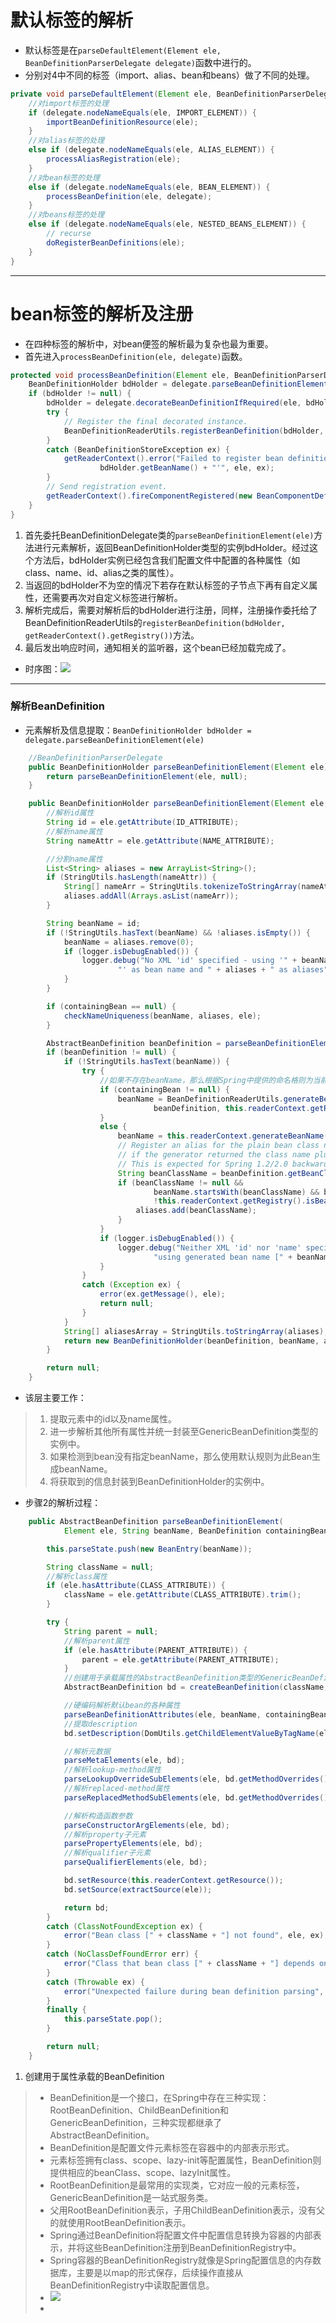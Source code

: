 # 默认标签的解析

- 默认标签是在`parseDefaultElement(Element ele, BeanDefinitionParserDelegate delegate)`函数中进行的。
- 分别对4中不同的标签（import、alias、bean和beans）做了不同的处理。

```Java
private void parseDefaultElement(Element ele, BeanDefinitionParserDelegate delegate) {
  	//对import标签的处理
	if (delegate.nodeNameEquals(ele, IMPORT_ELEMENT)) {
		importBeanDefinitionResource(ele);
	}
  	//对alias标签的处理
	else if (delegate.nodeNameEquals(ele, ALIAS_ELEMENT)) {
		processAliasRegistration(ele);
	}
  	//对bean标签的处理
	else if (delegate.nodeNameEquals(ele, BEAN_ELEMENT)) {
		processBeanDefinition(ele, delegate);
	}
  	//对beans标签的处理
	else if (delegate.nodeNameEquals(ele, NESTED_BEANS_ELEMENT)) {
		// recurse
		doRegisterBeanDefinitions(ele);
	}
}
```

---

# bean标签的解析及注册

- 在四种标签的解析中，对bean便签的解析最为复杂也最为重要。
- 首先进入`processBeanDefinition(ele, delegate)`函数。

```Java
protected void processBeanDefinition(Element ele, BeanDefinitionParserDelegate delegate) {
	BeanDefinitionHolder bdHolder = delegate.parseBeanDefinitionElement(ele);
	if (bdHolder != null) {
		bdHolder = delegate.decorateBeanDefinitionIfRequired(ele, bdHolder);
		try {
			// Register the final decorated instance.
			BeanDefinitionReaderUtils.registerBeanDefinition(bdHolder, getReaderContext().getRegistry());
		}
		catch (BeanDefinitionStoreException ex) {
			getReaderContext().error("Failed to register bean definition with name '" +
					bdHolder.getBeanName() + "'", ele, ex);
		}
		// Send registration event.
		getReaderContext().fireComponentRegistered(new BeanComponentDefinition(bdHolder));
	}
}
```

1. 首先委托BeanDefinitionDelegate类的`parseBeanDefinitionElement(ele)`方法进行元素解析，返回BeanDefinitionHolder类型的实例bdHolder。经过这个方法后，bdHolder实例已经包含我们配置文件中配置的各种属性（如class、name、id、alias之类的属性）。
2. 当返回的bdHolder不为空的情况下若存在默认标签的子节点下再有自定义属性，还需要再次对自定义标签进行解析。
3. 解析完成后，需要对解析后的bdHolder进行注册，同样，注册操作委托给了BeanDefinitionReaderUtils的`registerBeanDefinition(bdHolder, getReaderContext().getRegistry())`方法。
4. 最后发出响应时间，通知相关的监听器，这个bean已经加载完成了。

- 时序图：![](https://github.com/walmt/img/blob/master/img/7.png?raw=true)


---

### 解析BeanDefinition

- 元素解析及信息提取：`BeanDefinitionHolder bdHolder = delegate.parseBeanDefinitionElement(ele)`

```Java
	//BeanDefinitionParserDelegate
	public BeanDefinitionHolder parseBeanDefinitionElement(Element ele) {
		return parseBeanDefinitionElement(ele, null);
	}

	public BeanDefinitionHolder parseBeanDefinitionElement(Element ele, BeanDefinition containingBean) {
		//解析id属性
		String id = ele.getAttribute(ID_ATTRIBUTE);
		//解析name属性
		String nameAttr = ele.getAttribute(NAME_ATTRIBUTE);

		//分割name属性
		List<String> aliases = new ArrayList<String>();
		if (StringUtils.hasLength(nameAttr)) {
			String[] nameArr = StringUtils.tokenizeToStringArray(nameAttr, MULTI_VALUE_ATTRIBUTE_DELIMITERS);
			aliases.addAll(Arrays.asList(nameArr));
		}

		String beanName = id;
		if (!StringUtils.hasText(beanName) && !aliases.isEmpty()) {
			beanName = aliases.remove(0);
			if (logger.isDebugEnabled()) {
				logger.debug("No XML 'id' specified - using '" + beanName +
						"' as bean name and " + aliases + " as aliases");
			}
		}

		if (containingBean == null) {
			checkNameUniqueness(beanName, aliases, ele);
		}

		AbstractBeanDefinition beanDefinition = parseBeanDefinitionElement(ele, beanName, containingBean);
		if (beanDefinition != null) {
			if (!StringUtils.hasText(beanName)) {
				try {
					//如果不存在beanName，那么根据Spring中提供的命名格则为当前bean生成对应的beanName
					if (containingBean != null) {
						beanName = BeanDefinitionReaderUtils.generateBeanName(
								beanDefinition, this.readerContext.getRegistry(), true);
					}
					else {
						beanName = this.readerContext.generateBeanName(beanDefinition);
						// Register an alias for the plain bean class name, if still possible,
						// if the generator returned the class name plus a suffix.
						// This is expected for Spring 1.2/2.0 backwards compatibility.
						String beanClassName = beanDefinition.getBeanClassName();
						if (beanClassName != null &&
								beanName.startsWith(beanClassName) && beanName.length() > beanClassName.length() &&
								!this.readerContext.getRegistry().isBeanNameInUse(beanClassName)) {
							aliases.add(beanClassName);
						}
					}
					if (logger.isDebugEnabled()) {
						logger.debug("Neither XML 'id' nor 'name' specified - " +
								"using generated bean name [" + beanName + "]");
					}
				}
				catch (Exception ex) {
					error(ex.getMessage(), ele);
					return null;
				}
			}
			String[] aliasesArray = StringUtils.toStringArray(aliases);
			return new BeanDefinitionHolder(beanDefinition, beanName, aliasesArray);
		}

		return null;
	}
```

- 该层主要工作：

> 1. 提取元素中的id以及name属性。
> 2. 进一步解析其他所有属性并统一封装至GenericBeanDefinition类型的实例中。
> 3. 如果检测到bean没有指定beanName，那么使用默认规则为此Bean生成beanName。
> 4. 将获取到的信息封装到BeanDefinitionHolder的实例中。

- 步骤2的解析过程：

```Java
	public AbstractBeanDefinition parseBeanDefinitionElement(
			Element ele, String beanName, BeanDefinition containingBean) {

		this.parseState.push(new BeanEntry(beanName));

		String className = null;
		//解析class属性
		if (ele.hasAttribute(CLASS_ATTRIBUTE)) {
			className = ele.getAttribute(CLASS_ATTRIBUTE).trim();
		}

		try {
			String parent = null;
			//解析parent属性
			if (ele.hasAttribute(PARENT_ATTRIBUTE)) {
				parent = ele.getAttribute(PARENT_ATTRIBUTE);
			}
			//创建用于承载属性的AbstractBeanDefinition类型的GenericBeanDefinition
			AbstractBeanDefinition bd = createBeanDefinition(className, parent);

			//硬编码解析默认bean的各种属性
			parseBeanDefinitionAttributes(ele, beanName, containingBean, bd);
 			//提取description
			bd.setDescription(DomUtils.getChildElementValueByTagName(ele, DESCRIPTION_ELEMENT));

			//解析元数据
			parseMetaElements(ele, bd);
			//解析lookup-method属性
			parseLookupOverrideSubElements(ele, bd.getMethodOverrides());
			//解析replaced-method属性
			parseReplacedMethodSubElements(ele, bd.getMethodOverrides());

			//解析构造函数参数
			parseConstructorArgElements(ele, bd);
			//解析property子元素
			parsePropertyElements(ele, bd);
			//解析qualifier子元素
			parseQualifierElements(ele, bd);

			bd.setResource(this.readerContext.getResource());
			bd.setSource(extractSource(ele));

			return bd;
		}
		catch (ClassNotFoundException ex) {
			error("Bean class [" + className + "] not found", ele, ex);
		}
		catch (NoClassDefFoundError err) {
			error("Class that bean class [" + className + "] depends on not found", ele, err);
		}
		catch (Throwable ex) {
			error("Unexpected failure during bean definition parsing", ele, ex);
		}
		finally {
			this.parseState.pop();
		}

		return null;
	}
```

1. 创建用于属性承载的BeanDefinition

> - BeanDefinition是一个接口，在Spring中存在三种实现：RootBeanDefinition、ChildBeanDefinition和GenericBeanDefinition，三种实现都继承了AbstractBeanDefinition。
> - BeanDefinition是配置文件<bean>元素标签在容器中的内部表示形式。
> - <bean>元素标签拥有class、scope、lazy-init等配置属性，BeanDefinition则提供相应的beanClass、scope、lazyInit属性。
> - RootBeanDefinition是最常用的实现类，它对应一般的<bean>元素标签，GenericBeanDefinition是一站式服务类。
> - 父<bean>用RootBeanDefinition表示，子<bean>用ChildBeanDefinition表示，没有父<bean>的<bean>就使用RootBeanDefinition表示。
> - Spring通过BeanDefinition将配置文件中<bean>配置信息转换为容器的内部表示，并将这些BeanDefinition注册到BeanDefinitionRegistry中。
> - Spring容器的BeanDefinitionRegistry就像是Spring配置信息的内存数据库，主要是以map的形式保存，后续操作直接从BeanDefinitionRegistry中读取配置信息。
> - ![](https://github.com/walmt/img/blob/master/img/8.png?raw=true)
> - ​